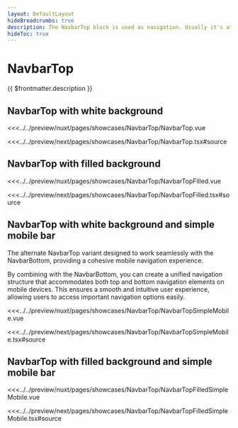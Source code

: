 ```yaml
---
layout: DefaultLayout
hideBreadcrumbs: true
description: The NavbarTop block is used as navigation. Usually it's at the top of a page and has elements like company logo, links to main categories or a menu button, search input and action buttons that can open a cart, wishlist or login modal.
hideToc: true
---
```


# NavbarTop

{{ $frontmatter.description }}

## NavbarTop with white background

<Showcase showcase-name="NavbarTop/NavbarTop" no-paddings style="min-height: 500px;">

<!-- vue -->
<<<../../preview/nuxt/pages/showcases/NavbarTop/NavbarTop.vue
<!-- end vue -->
<!-- react -->
<<<../../preview/next/pages/showcases/NavbarTop/NavbarTop.tsx#source
<!-- end react -->

</Showcase>

## NavbarTop with filled background

<Showcase showcase-name="NavbarTop/NavbarTopFilled" no-paddings style="min-height: 500px;">

<!-- vue -->
<<<../../preview/nuxt/pages/showcases/NavbarTop/NavbarTopFilled.vue
<!-- end vue -->
<!-- react -->
<<<../../preview/next/pages/showcases/NavbarTop/NavbarTopFilled.tsx#source
<!-- end react -->

</Showcase>

## NavbarTop with white background and simple mobile bar

The alternate NavbarTop variant designed to work seamlessly with the NavbarBottom, providing a cohesive mobile navigation experience.

By combining with the NavbarBottom, you can create a unified navigation structure that accommodates both top and bottom navigation elements on mobile devices. This ensures a smooth and intuitive user experience, allowing users to access important navigation options easily.

<Showcase showcase-name="NavbarTop/NavbarTopSimpleMobile" no-paddings style="min-height: 500px;">

<!-- vue -->
<<<../../preview/nuxt/pages/showcases/NavbarTop/NavbarTopSimpleMobile.vue
<!-- end vue -->
<!-- react -->
<<<../../preview/next/pages/showcases/NavbarTop/NavbarTopSimpleMobile.tsx#source
<!-- end react -->

</Showcase>

## NavbarTop with filled background and simple mobile bar

<Showcase showcase-name="NavbarTop/NavbarTopFilledSimpleMobile" no-paddings style="min-height: 500px;">

<!-- vue -->
<<<../../preview/nuxt/pages/showcases/NavbarTop/NavbarTopFilledSimpleMobile.vue
<!-- end vue -->
<!-- react -->
<<<../../preview/next/pages/showcases/NavbarTop/NavbarTopFilledSimpleMobile.tsx#source
<!-- end react -->

</Showcase>
